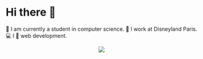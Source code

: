 # Hi there 👋

🌱 I am currently a student in computer science.
🎢 I work at Disneyland Paris.
💻 I 💖 web development.

<p align="center">
  <img src="https://visitor-badge.laobi.icu/badge?page_id=zkimi.zkimi">
</p>
<!--
**zkimi/zkimi** is a ✨ _special_ ✨ repository because its `README.md` (this file) appears on your GitHub profile.

Here are some ideas to get you started:

- 🔭 I’m currently working on ...
- 🌱 I’m currently learning ...
- 👯 I’m looking to collaborate on ...
- 🤔 I’m looking for help with ...
- 💬 Ask me about ...
- 📫 How to reach me: ...
- 😄 Pronouns: ...
- ⚡ Fun fact: ...
-->
